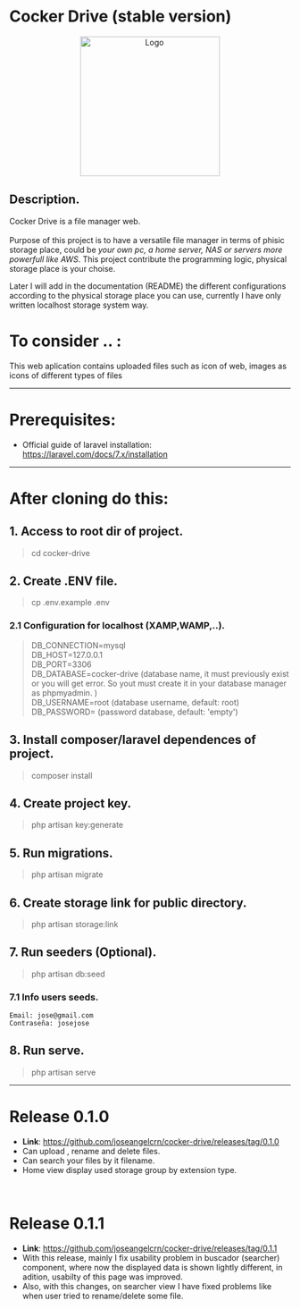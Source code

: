 # Cocker Drive (stable version)

<p align="center">
    <img src="https://i.ibb.co/G7cBHw0/cocker-drive-icon.png" alt="Logo" width="250" height="250">
</p>


## Description.
Cocker Drive is a file manager web. <br><br> Purpose of this project is to have a versatile file manager in terms of phisic storage place, could be *your own pc, a home server, NAS or servers more powerfull like AWS*. This project contribute the  programming logic, physical storage place is your choise.

Later I will add in the documentation (README) the different configurations according to the physical storage place you can use, currently I have only written localhost storage system way.

# To consider .. :

This web aplication contains  uploaded files such as icon of web, images as icons of different types of files

<hr>

# Prerequisites:

- Official guide of laravel installation: https://laravel.com/docs/7.x/installation

<hr>

# After cloning do this:

## 1. Access to root dir of project.

> cd cocker-drive

## 2. Create .ENV file.

> cp .env.example .env

### 2.1 Configuration for localhost (XAMP,WAMP,..).

> DB_CONNECTION=mysql <br>
DB_HOST=127.0.0.1 <br>
DB_PORT=3306 <br>
DB_DATABASE=cocker-drive (database name, it must previously exist  or you will get error. So yout must create it in your database manager as phpmyadmin. )<br>
DB_USERNAME=root (database username, default: root) <br>
DB_PASSWORD= (password  database, default: 'empty') <br>

## 3. Install composer/laravel dependences of project.

> composer install

## 4. Create project key.

> php artisan key:generate

## 5. Run migrations.

> php artisan migrate

## 6. Create storage link for public directory.

> php artisan storage:link

## 7. Run seeders (Optional).

> php artisan db:seed

### 7.1 Info users seeds.

    Email: jose@gmail.com
    Contraseña: josejose 

## 8. Run serve.

> php artisan serve

<hr>

# Release 0.1.0

 - **Link**: https://github.com/joseangelcrn/cocker-drive/releases/tag/0.1.0
 - Can upload , rename and delete files.
 - Can search your files by it filename.
 - Home view display used storage group by extension type.
 
 <br>
 
 # Release 0.1.1

 - **Link**: https://github.com/joseangelcrn/cocker-drive/releases/tag/0.1.1
 - With this release, mainly I fix usability problem in buscador (searcher) component, where now the displayed data is  shown lightly different, in adition, usabilty of this page  was improved.
 - Also, with this changes, on searcher view I have fixed problems like when user tried to rename/delete some file.

